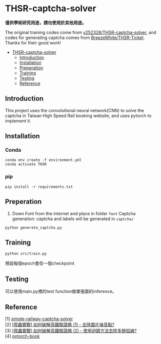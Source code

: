 # THSR-captcha-solver

**僅供學術研究用途，請勿使用於其他用途。**

The original training codes come from [y252328/THSR-captcha-solver](https://github.com/y252328/THSR-captcha-solver), and codes for generating captcha comes from [BreezeWhite/THSR-Ticket](https://github.com/BreezeWhite/THSR-Ticket). Thanks for their good work!

- [THSR-captcha-solver](#thsr-captcha-solver)
  - [Introduction](#introduction)
  - [Installation](#installation)
  - [Preperation](#preperation)
  - [Training](#training)
  - [Testing](#testing)
  - [Reference](#reference)

## Introduction

This project uses the convolutional neural network(CNN) to solve the captcha in Taiwan High Speed Rail booking website, and uses pytorch to implement it.

## Installation

### Conda
```
conda env create -f environment.yml
conda activate THSR
```

### pip 
```
pip install -r requirements.txt
```


## Preperation
1. Down Font from the internet and place in folder `font`
Captcha generation: captcha and labels will be generated in `captcha/`
```
python generate_captcha.py
```


## Training
``` 
python src/train.py
```
預設每個epoch會存一個checkpoint

## Testing
可以使用main.py裡的test function做單張圖的inference。


## Reference
[1] [simple-railway-captcha-solver](https://github.com/JasonLiTW/simple-railway-captcha-solver)\
[2] [[爬蟲實戰] 如何破解高鐵驗證碼 (1) - 去除圖片噪音點?](https://youtu.be/6HGbKdB4kVY)\
[3] [[爬蟲實戰] 如何破解高鐵驗證碼 (2) - 使用迴歸方法去除多餘弧線?](https://youtu.be/4DHcOPSfC4c)\
[4] [pytorch-book
](https://github.com/chenyuntc/pytorch-book)

